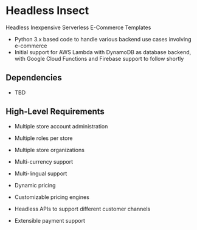 # Headless Insect

Headless Inexpensive Serverless E-Commerce Templates

* Python 3.x based code to handle various backend use cases involving e-commerce
* Initial support for AWS Lambda with DynamoDB as database backend, with Google Cloud Functions and Firebase support to follow shortly

## Dependencies

* TBD

## High-Level Requirements

* Multiple store account administration
* Multiple roles per store
* Multiple store organizations
* Multi-currency support
* Multi-lingual support

* Dynamic pricing
* Customizable pricing engines

* Headless APIs to support different customer channels

* Extensible payment support



